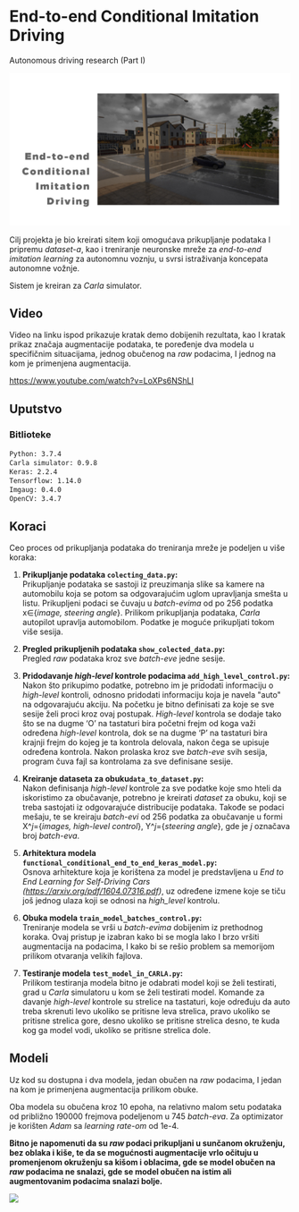 # End-to-end Conditional Imitation Driving 
Autonomous driving research (Part I)

![](Pictures/base.jpg)


Cilj projekta je bio kreirati sitem koji omogućava prikupljanje podataka I pripremu _dataset-a_, kao i treniranje neuronske mreže za _end-to-end imitation learning_ za autonomnu voznju, u svrsi istraživanja koncepata autonomne vožnje.

Sistem je kreiran za _Carla_ simulator.


## Video

Video na linku ispod prikazuje kratak demo dobijenih rezultata, kao I kratak prikaz značaja augmentacije podataka, te poređenje dva modela u specifičnim situacijama, jednog obučenog na _raw_ podacima, I jednog na kom je primenjena augmentacija. 

https://www.youtube.com/watch?v=LoXPs6NShLI

## Uputstvo

### Bitlioteke

```
Python: 3.7.4
Carla simulator: 0.9.8
Keras: 2.2.4
Tensorflow: 1.14.0
Imgaug: 0.4.0
OpenCV: 3.4.7
```

## Koraci

Ceo proces od prikupljanja podataka do treniranja mreže je podeljen u više koraka: 

1. __Prikupljanje podataka ```colecting_data.py```:__  
Prikupljanje podataka se sastoji iz preuzimanja slike sa kamere na automobilu koja se potom sa odgovarajućim uglom upravljanja smešta u listu. Prikupljeni podaci se čuvaju u _batch-evima_ od po 256 podatka x∈{_image, steering angle_}. Prilikom prikupljanja podataka, _Carla_ autopilot upravlja automobilom. Podatke je moguće prikupljati tokom više sesija.

2. __Pregled prikupljenih podataka ```show_colected_data.py```:__  
Pregled _raw_ podataka kroz sve _batch-eve_ jedne sesije.

3. __Pridodavanje _high-level_ kontrole podacima ```add_high_level_control.py```:__  
Nakon što prikupimo podatke, potrebno im je pridodati informaciju o _high-level_ kontroli, odnosno pridodati informaciju koja je navela "auto" na odgovarajuću akciju. Na početku je bitno definisati za koje se sve sesije želi proci kroz ovaj postupak. _High-level_ kontrola se dodaje tako što se na dugme ‘O’ na tastaturi bira početni frejm od koga važi određena _high-level_ kontrola, dok se na dugme ‘P’ na tastaturi bira krajnji frejm do kojeg je ta kontrola delovala, nakon čega se upisuje određena kontrola. Nakon prolaska kroz sve _batch-eve_ svih sesija, program čuva fajl sa kontrolama za sve definisane sesije.

4. __Kreiranje dataseta za obuku```data_to_dataset.py```:__  
Nakon definisanja _high-level_ kontrole za sve podatke koje smo hteli da iskoristimo za obučavanje, potrebno je kreirati _dataset_ za obuku, koji se treba sastojati iz odgovarajuće distribucije podataka. Takođe se podaci mešaju, te se kreiraju _batch-evi_ od 256 podatka za obučavanje u formi X^_j_={_images, high-level control_}, Y^_j_={_steering angle_}, gde je _j_ označava broj _batch-eva_. 


5. __Arhitektura modela ```functional_conditional_end_to_end_keras_model.py```:__  
Osnova arhitekture koja je korištena za model je predstavljena u _End to End Learning for Self-Driving Cars (https://arxiv.org/pdf/1604.07316.pdf)_, uz određene izmene koje se tiču još jednog ulaza koji se odnosi na _high_level_ kontrolu.


6. __Obuka modela ```train_model_batches_control.py```:__  
Treniranje modela se vrši u _batch-evima_ dobijenim iz prethodnog koraka. Ovaj pristup je izabran kako bi se mogla lako I brzo vršiti augmentacija na podacima, I kako bi se rešio problem sa memorijom prilikom otvaranja velikih fajlova.

7. __Testiranje modela ```test_model_in_CARLA.py```:__  
Prilikom testiranja modela bitno je odabrati model koji se želi testirati, grad u _Carla_ simulatoru u kom se želi testirati model. Komande za davanje _high-level_ kontrole su strelice na tastaturi, koje određuju da auto treba skrenuti levo ukoliko se pritisne leva strelica, pravo ukoliko se pritisne strelica gore, desno ukoliko se pritisne strelica desno, te kuda kog ga model vodi, ukoliko se pritisne strelica dole. 


## Modeli

Uz kod su dostupna i dva modela, jedan obučen na _raw_ podacima, I jedan na kom je primenjena augmentacija prilikom obuke. 


Oba modela su obučena kroz 10 epoha, na relativno malom setu podataka od približno 190000 frejmova podeljenom u 745 _batch-eva_. Za optimizator je korišten _Adam_ sa _learning rate-om_ od 1e-4. 

__Bitno je napomenuti da su _raw_ podaci prikupljani u sunčanom okruženju, bez oblaka i kiše, te da se mogućnosti augmentacije vrlo očituju u promenjenom okruženju sa kišom i oblacima, gde se model obučen na _raw_ podacima ne snalazi, gde se model obučen na istim ali augmentovanim podacima snalazi bolje.__

![](Pictures/aug.gif)
